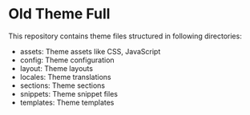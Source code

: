 # Old Theme Full

This repository contains theme files structured in following directories:
- assets: Theme assets like CSS, JavaScript
- config: Theme configuration 
- layout: Theme layouts
- locales: Theme translations
- sections: Theme sections
- snippets: Theme snippet files
- templates: Theme templates